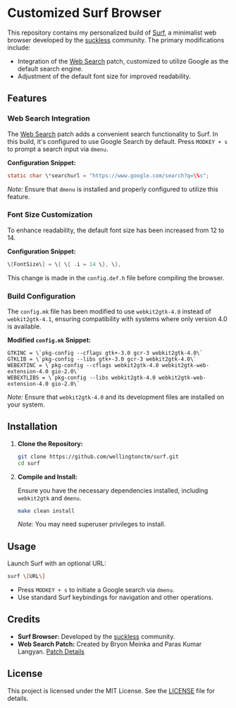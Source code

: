 # Customized Surf Browser

This repository contains my personalized build of [Surf](https://surf.suckless.org/), a minimalist web browser developed by the [suckless](https://suckless.org/) community. The primary modifications include:

- Integration of the [Web Search](https://surf.suckless.org/patches/web-search/) patch, customized to utilize Google as the default search engine.
- Adjustment of the default font size for improved readability.

## Features

### Web Search Integration

The [Web Search](https://surf.suckless.org/patches/web-search/) patch adds a convenient search functionality to Surf. In this build, it's configured to use Google Search by default. Press `MODKEY + s` to prompt a search input via `dmenu`.

**Configuration Snippet:**

```c
static char \*searchurl = "https://www.google.com/search?q=\%s";
```

*Note:* Ensure that `dmenu` is installed and properly configured to utilize this feature.

### Font Size Customization

To enhance readability, the default font size has been increased from 12 to 14.

**Configuration Snippet:**

```c
\[FontSize\] = \{ \{ .i = 14 \}, \},
```

This change is made in the `config.def.h` file before compiling the browser.

### Build Configuration

The `config.mk` file has been modified to use `webkit2gtk-4.0` instead of `webkit2gtk-4.1`, ensuring compatibility with systems where only version 4.0 is available.

**Modified `config.mk` Snippet:**

```make
GTKINC = \`pkg-config --cflags gtk+-3.0 gcr-3 webkit2gtk-4.0\`
GTKLIB = \`pkg-config --libs gtk+-3.0 gcr-3 webkit2gtk-4.0\`
WEBEXTINC = \`pkg-config --cflags webkit2gtk-4.0 webkit2gtk-web-extension-4.0 gio-2.0\`
WEBEXTLIBS = \`pkg-config --libs webkit2gtk-4.0 webkit2gtk-web-extension-4.0 gio-2.0\`
```

*Note:* Ensure that `webkit2gtk-4.0` and its development files are installed on your system.

## Installation

1. **Clone the Repository:**

   ```bash
   git clone https://github.com/wellingtonctm/surf.git
   cd surf
   ```

2. **Compile and Install:**

   Ensure you have the necessary dependencies installed, including `webkit2gtk` and `dmenu`.

   ```bash
   make clean install
   ```

   *Note:* You may need superuser privileges to install.

## Usage

Launch Surf with an optional URL:

```bash
surf \[URL\]
```

- Press `MODKEY + s` to initiate a Google search via `dmenu`.
- Use standard Surf keybindings for navigation and other operations.

## Credits

- **Surf Browser:** Developed by the [suckless](https://suckless.org/) community.
- **Web Search Patch:** Created by Bryon Meinka and Paras Kumar Langyan. [Patch Details](https://surf.suckless.org/patches/web-search/)

## License

This project is licensed under the MIT License. See the [LICENSE](LICENSE) file for details.
